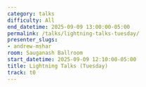 ```yaml
---
category: talks
difficulty: All
end_datetime: 2025-09-09 13:00:00-05:00
permalink: /talks/lightning-talks-tuesday/
presenter_slugs:
- andrew-mshar
room: Sauganash Ballroom
start_datetime: 2025-09-09 12:10:00-05:00
title: Lightning Talks (Tuesday)
track: t0
---
```

